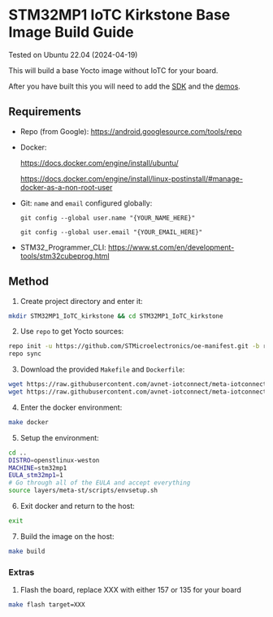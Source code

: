 # STM32MP1 IoTC Kirkstone Base Image Build Guide
Tested on Ubuntu 22.04 (2024-04-19)

This will build a base Yocto image without IoTC for your board.

After you have built this you will need to add the [SDK](../../IoTC-SDK/README.md) and the [demos](../../Demos/README.md).

## Requirements
- Repo (from Google): https://android.googlesource.com/tools/repo
- Docker: 

    https://docs.docker.com/engine/install/ubuntu/
    
    https://docs.docker.com/engine/install/linux-postinstall/#manage-docker-as-a-non-root-user
- Git: `name` and `email` configured globally:

    `git config --global user.name "{YOUR_NAME_HERE}"`

    `git config --global user.email "{YOUR_EMAIL_HERE}"`
- STM32_Programmer_CLI: https://www.st.com/en/development-tools/stm32cubeprog.html

## Method
1. Create project directory and enter it:
```bash
mkdir STM32MP1_IoTC_kirkstone && cd STM32MP1_IoTC_kirkstone
```

2. Use `repo` to get Yocto sources:
```bash
repo init -u https://github.com/STMicroelectronics/oe-manifest.git -b refs/tags/openstlinux-5.15-yocto-kirkstone-mp1-v23.07.26 && \
repo sync    
```

3. Download the provided `Makefile` and `Dockerfile`:
```bash
wget https://raw.githubusercontent.com/avnet-iotconnect/meta-iotconnect-docs/main/Build/STM32MP1/kirkstone/Makefile && \
wget https://raw.githubusercontent.com/avnet-iotconnect/meta-iotconnect-docs/main/Build/STM32MP1/kirkstone/Dockerfile
```

4. Enter the docker environment:
```bash
make docker
```

5. Setup the environment:
```bash
cd ..
DISTRO=openstlinux-weston
MACHINE=stm32mp1
EULA_stm32mp1=1
# Go through all of the EULA and accept everything
source layers/meta-st/scripts/envsetup.sh
```

6. Exit docker and return to the host:
```bash
exit
```

7. Build the image on the host:
```bash
make build
```

### Extras

1. Flash the board, replace XXX with either 157 or 135 for your board
```bash
make flash target=XXX
```
